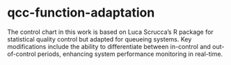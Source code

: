 # qcc-function-adaptation
The control chart in this work is based on Luca Scrucca’s R package for statistical quality control but adapted for queueing systems. Key modifications include the ability to differentiate between in-control and out-of-control periods, enhancing system performance monitoring in real-time.
